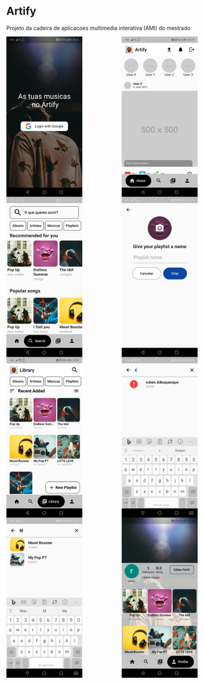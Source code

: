 # Artify
Projeto da cadeira de aplicacoes multimedia interativa (AMI) do mestrado


<!-- Grid de imagens em 3 colunas -->
<div style="display: flex; flex-wrap: wrap; justify-content: space-between;">
    <img src="https://github.com/rubenAlbuquerque/Artify/blob/main/images/1.jpg" alt="Imagem 1" width="200" >
    <img src="https://github.com/rubenAlbuquerque/Artify/blob/main/images/2.jpg" alt="Imagem 2" width="200">
    <img src="https://github.com/rubenAlbuquerque/Artify/blob/main/images/3.jpg" alt="Imagem 3" width="200" >
    <img src="https://github.com/rubenAlbuquerque/Artify/blob/main/images/4.jpg" alt="Imagem 4" width="200" >
    <img src="https://github.com/rubenAlbuquerque/Artify/blob/main/images/5.jpg" alt="Imagem 5" width="200">
    <img src="https://github.com/rubenAlbuquerque/Artify/blob/main/images/6.jpg" alt="Imagem 6" width="200" >
    <img src="https://github.com/rubenAlbuquerque/Artify/blob/main/images/7.jpg" alt="Imagem 7" width="200">
    <img src="https://github.com/rubenAlbuquerque/Artify/blob/main/images/10.jpg" alt="Imagem 10" width="200" >
  
</div>
